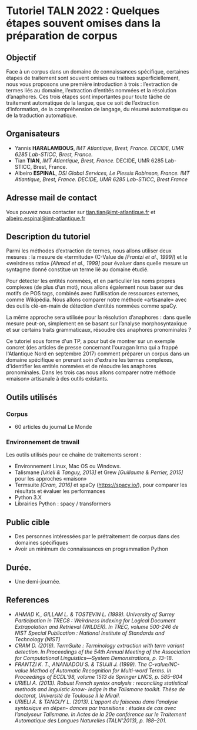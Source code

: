 # Tutoriel TALN 2022 : Quelques étapes souvent omises dans la préparation de corpus

## Objectif

Face à un corpus dans un domaine de connaissances spécifique, certaines étapes de traitement sont souvent omises ou traitées superficiellement, nous vous proposons une première introduction à trois : l’extraction de termes liés au domaine, l’extraction d’entités nommées et la résolution d’anaphores. Ces trois étapes sont importantes pour toute tâche de traitement automatique de la langue, que ce soit de l’extraction d’information, de la compréhension de langage, du résumé automatique ou de la traduction automatique.

## Organisateurs

- Yannis **HARALAMBOUS**, *IMT Atlantique, Brest, France.  DECIDE, UMR 6285 Lab-STICC, Brest, France.*
- Tian **TIAN**, *IMT Atlantique, Brest, France.*  DECIDE, UMR 6285 Lab-STICC, Brest, France.
- Albeiro **ESPINAL**, *DSI Global Services, Le Plessis Robinson, France. IMT Atlantique, Brest, France.  DECIDE, UMR 6285 Lab-STICC, Brest France*

## Adresse mail de contact
 
Vous pouvez nous contacter sur [tian.tian@imt-atlantique.fr](mailto:admin@cloudhadoop.com) et [albeiro.espinal@imt-atlantique.fr](mailto:admin@cloudhadoop.com)

## Description du tutoriel

Parmi les méthodes d’extraction de termes, nous allons utiliser deux mesures : la mesure de «termitude» (C-Value de
*[Frantzi et al., 1999]*) et le «weirdness ratio» *[Ahmad et al., 1999]* pour évaluer dans quelle mesure un syntagme donné
constitue un terme lié au domaine étudié. 

Pour détecter les entités nommées, et en particulier les noms propres complexes (de plus d’un mot), nous allons
également nous baser sur des motifs de POS tags, combinés avec l’utilisation de ressources externes, comme Wikipédia.
Nous allons comparer notre méthode «artisanale» avec des outils clé-en-main de détection d’entités nommées comme
spaCy.

La même approche sera utilisée pour la résolution d’anaphores : dans quelle mesure peut-on, simplement en se basant
sur l’analyse morphosyntaxique et sur certains traits grammaticaux, résoudre des anaphores pronominales ?

Ce tutoriel sous forme d'un TP, a pour but de montrer sur un exemple concret (des articles de presse concernant l'ouragan Irma qui a frappé l'Atlantique Nord en septembre 2017) comment préparer un corpus dans un  domaine spécifique en prenant soin d'extraire les termes complexes, d'identifier les entités nommées et de résoudre les anaphores pronominales.
Dans les trois cas nous allons comparer notre méthode «maison» artisanale à des outils existants.

## Outils utilisés

### Corpus

- 60 articles du journal Le Monde

### Environnement de travail

Les outils utilisés pour ce chaîne de traitements seront :

- Environnement Linux, Mac OS ou Windows.
- Talismane *[Urieli & Tanguy, 2013]* et Grew *[Guillaume & Perrier, 2015]* pour les approches «maison» 
- Termsuite *[Cram, 2016]* et spaCy (https://spacy.io/), pour comparer les résultats et évaluer les performances
- Python 3.X
- Librairies Python : spacy / transformers

## Public cible

- Des personnes intéressées par le prétraitement de corpus dans des domaines spécifiques
- Avoir un minimum de connaissances en programmation Python

## Durée.

- Une demi-journée.

## References

- *AHMAD K., GILLAM L. & TOSTEVIN L. (1999). University of Surrey Participation in TREC8 :
Weirdness Indexing for Logical Document Extrapolation and Retrieval (WILDER). In TREC, volume 500-246 de
NIST Special Publication : National Institute of Standards and Technology (NIST)*
- *CRAM D. (2016). TermSuite : Terminology extraction with term variant detection. In Proceedings of the
54th Annual Meeting of the Association for Computational Linguistics—System Demonstrations, p. 13–18*.
- *FRANTZI K. T., ANANIADOU S. & TSUJII J. (1999). The C-value/NC-value Method of Automatic
Recognition for Multi-word Terms. In Proceedings of ECDL’98, volume 1513 de Springer LNCS, p. 585–604*
- *URIELI A. (2013). Robust French syntax analysis : reconciling statistical methods and linguistic know-
ledge in the Talismane toolkit. Thèse de doctorat, Université de Toulouse II le Mirail.*
- *URIELI A. & TANGUY L. (2013). L’apport du faisceau dans l’analyse syntaxique en dépen-
dances par transitions : études de cas avec l’analyseur Talismane. In Actes de la 20e conférence sur le Traitement
Automatique des Langues Naturelles (TALN’2013), p. 188–201.*